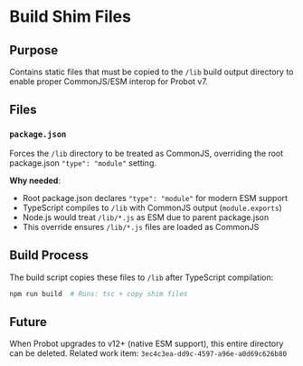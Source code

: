 # Build Shim Files

## Purpose
Contains static files that must be copied to the `/lib` build output directory to enable proper CommonJS/ESM interop for Probot v7.

## Files

### `package.json`
Forces the `/lib` directory to be treated as CommonJS, overriding the root package.json `"type": "module"` setting.

**Why needed**: 
- Root package.json declares `"type": "module"` for modern ESM support
- TypeScript compiles to `/lib` with CommonJS output (`module.exports`)  
- Node.js would treat `/lib/*.js` as ESM due to parent package.json
- This override ensures `/lib/*.js` files are loaded as CommonJS

## Build Process
The build script copies these files to `/lib` after TypeScript compilation:
```bash
npm run build  # Runs: tsc + copy shim files
```

## Future
When Probot upgrades to v12+ (native ESM support), this entire directory can be deleted.
Related work item: `3ec4c3ea-dd9c-4597-a96e-a0d69c626b80`
